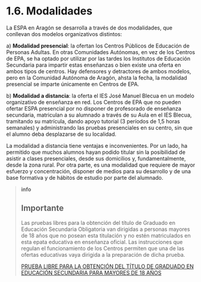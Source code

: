 # 1.6. Modalidades

La ESPA en Aragón se desarrolla a través de dos modalidades, que conllevan dos modelos organizativos distintos:

a\) **Modalidad presencial**: la ofertan los Centros Públicos de Educación de Personas Adultas. En otras Comunidades Autónomas, en vez de los Centros de EPA, se ha optado por utilizar por las tardes los Institutos de Educación Secundaria para impartir estas enseñanzas o bien existe una oferta en ambos tipos de centros. Hay defensores y detractores de ambos modelos, pero en la Comunidad Autónoma de Aragón, ahsta la fecha, la modalidad presencial se imparte únicamente en Centros de EPA.

b\) **Modalidad a distancia**: la oferta el IES José Manuel Blecua en un modelo organizativo de enseñanza en red. Los Centros de EPA que no pueden ofertar ESPA presencial por no disponer de profesorado de enseñanza secundaria, matriculan a su alumnado a través de su Aula en el IES Blecua, tramitando su matrícula, dando apoyo tutorial \(3 períodos de 1,5 horas semanales\) y administrando las pruebas presenciales en su centro, sin que el alumno deba desplazarse de su localidad.

La modalidad a distancia tiene ventajas e inconvenientes. Por un lado, ha permitido que muchos alumnos hayan podido titular sin la posibilidad de asistir a clases presenciales, desde sus domicilios y, fundamentalmente, desde la zona rural. Por otra parte, es una modalidad que requiere de mayor esfuerzo y concentración, disponer de medios para su desarrollo y de una base formativa y de hábitos de estudio por parte del alumnado.

> **info**
>
> ## Importante
>
> Las pruebas libres para la obtención del título de Graduado en Educación Secundaria Obligatoria van dirigidas a personas mayores de 18 años que no posean esta titulación y no estén matriculados en esta epata educativa en enseñanza oficial. Las instrucciones que regulan el funcionamiento de los Centros permiten que una de las ofertas educativas vaya dirigida a la preparación de dicha prueba.
>
> [PRUEBA LIBRE PARA LA OBTENCIÓN DEL TÍTULO DE GRADUADO EN EDUCACIÓN SECUNDARIA PARA MAYORES DE 18 AÑOS](http://www.educaragon.org/guiaeducativa/guia_educativa_permanente.asp?sepRuta=Sistema+Educativo%2F%3Ca+href%3D%27%2Feducacion%5Fno%5Funi%2Easp%27%3EEnse%F1anza+no+Universitaria%3C%2Fa%3E%2F&amp;guiaeducativa=&amp;strSeccion=PPI04&amp;titpadre=Educaci%F3n+permanente&amp;arrpadres=$Pruebas+libres+y+de+acceso+para+personas+adultas&amp;arrides=$1228&amp;arridesvin=$&amp;lngArbol=1229&amp;lngArbolvinculado)



